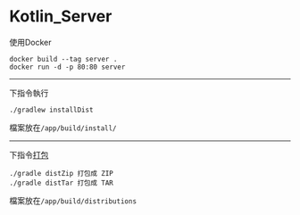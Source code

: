 # Kotlin_Server
使用Docker
```
docker build --tag server .
docker run -d -p 80:80 server  
```

---
下指令執行
```
./gradlew installDist
```
檔案放在`/app/build/install/`

---
下指令[打包](https://docs.gradle.org/current/userguide/application_plugin.html)
```
./gradle distZip 打包成 ZIP
./gradle distTar 打包成 TAR
```
檔案放在`/app/build/distributions`
